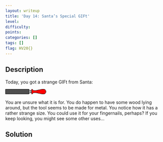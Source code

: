 ```yaml
---
layout: writeup
title: 'Day 14: Santa’s Special GIFt'
level:
difficulty:
points:
categories: []
tags: []
flag: HV20{}
---
```

## Description

Today, you got a strange GIFt from Santa:

![](writeupfiles/dec14.gif)

You are unsure what it is for. You do happen to have some wood lying
around, but the tool seems to be made for metal. You notice how it has a
rather strange size. You could use it for your fingernails, perhaps? If
you keep looking, you might see some other uses...

## Solution

